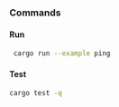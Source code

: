 ### Commands

#### Run
```bash
 cargo run --example ping
 ```

 #### Test
 ```bash
 cargo test -q
 ```
